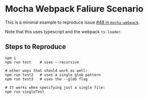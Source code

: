 # Mocha Webpack Faliure Scenario

This is a minimal example to reproduce issue [#48 in `mocha-webpack`](https://github.com/zinserjan/mocha-webpack/issues/48).

Note that this uses typescript and the webpack `ts-loader`.
 
## Steps to Reproduce

    npm i
    npm run test    # uses --recursive
        
    # other ways that should work as well:
    npm run test2   # uses a single glob pattern
    npm run test3   # uses the --glob flag
    
    # It works when specifying just a single file:
    npm run singleTest
